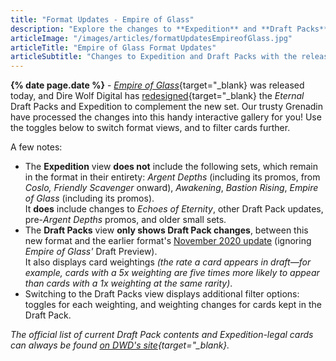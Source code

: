 ```yaml
---
title: "Format Updates - Empire of Glass"
description: "Explore the changes to **Expedition** and **Draft Packs** with the release of Eternal's newest set in this **interactive gallery**."
articleImage: "/images/articles/formatUpdatesEmpireofGlass.jpg"
articleTitle: "Empire of Glass Format Updates"
articleSubtitle: "Changes to Expedition and Draft Packs with the release of Eternal's newest set"
---
```

**{% date page.date %}** - [*Empire of Glass*][EoG]{target="_blank} was released today, and Dire Wolf Digital has [redesigned][Card List]{target="_blank} the *Eternal* Draft Packs and Expedition to complement the new set. Our trusty Grenadin have processed the changes into this handy interactive gallery for you! Use the toggles below to switch format views, and to filter cards further.

 [EoG]: https://direwolfdigital.com/news/new-set-empire-of-glass/
 [Card List]: https://www.direwolfdigital.com/news/draft-packs-card-list/

A few notes:

* The **Expedition** view **does not** include the following sets, which remain in the format in their entirety: *Argent Depths* (including its promos, from *Coslo, Friendly Scavenger* onward), *Awakening*, *Bastion Rising*, *Empire of Glass* (including its promos).  
It **does** include changes to *Echoes of Eternity*, other Draft Pack updates, pre-*Argent Depths* promos, and older small sets.
* The **Draft Packs** view **only shows Draft Pack changes**, between this new format and the earlier format's [November 2020 update][] (ignoring *Empire of Glass'* Draft Preview).  
It also displays card weightings *(the rate a card appears in draft&mdash;for example, cards with a 5x weighting are five times more likely to appear than cards with a 1x weighting at the same rarity)*.
* Switching to the Draft Packs view displays additional filter options: toggles for each weighting, and weighting changes for cards kept in the Draft Pack.

 [November 2020 update]: /articles/FormatUpdatesNovember2020/

*The official list of current Draft Pack contents and Expedition-legal cards can always be found [on DWD's site][Card List]{target="_blank}.*